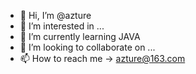 - 👋 Hi, I’m @azture
- 👀 I’m interested in ...
- 🌱 I’m currently learning JAVA
- 💞️ I’m looking to collaborate on ...
- 📫 How to reach me -> azture@163.com

<!---
azture/azture is a ✨ special ✨ repository because its `README.md` (this file) appears on your GitHub profile.
You can click the Preview link to take a look at your changes.
--->
